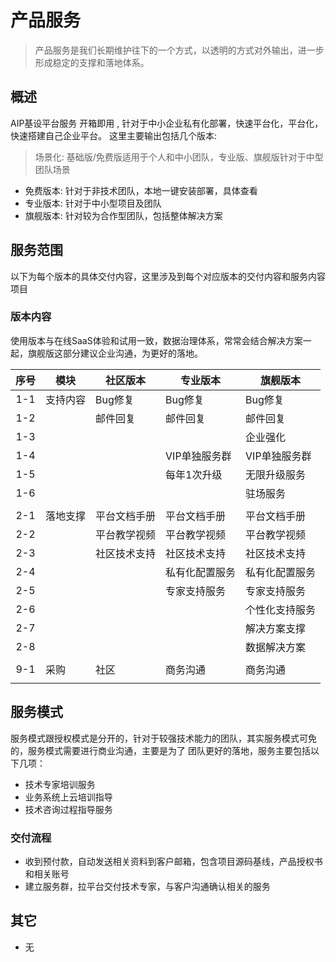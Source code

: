 # 产品服务

> 产品服务是我们长期维护往下的一个方式，以透明的方式对外输出，进一步形成稳定的支撑和落地体系。

## 概述

AIP基设平台服务 开箱即用 , 针对于中小企业私有化部署，快速平台化，平台化，快速搭建自己企业平台。
这里主要输出包括几个版本:

> 场景化: 基础版/免费版适用于个人和中小团队，专业版、旗舰版针对于中型团队场景

- 免费版本: 针对于非技术团队，本地一键安装部署，具体查看
- 专业版本: 针对于中小型项目及团队
- 旗舰版本: 针对较为合作型团队，包括整体解决方案


## 服务范围

以下为每个版本的具体交付内容，这里涉及到每个对应版本的交付内容和服务内容项目

### 版本内容

使用版本与在线SaaS体验和试用一致，数据治理体系，常常会结合解决方案一起，旗舰版这部分建议企业沟通，为更好的落地。

| 序号 | 模块     | 社区版本     | 专业版本       | 旗舰版本       |
|:----:|----------|--------------|----------------|----------------|
| 1-1  | 支持内容 | Bug修复      | Bug修复        | Bug修复        |
| 1-2  |          | 邮件回复     | 邮件回复       | 邮件回复       |
| 1-3  |          |              |                | 企业强化       |
| 1-4  |          |              | VIP单独服务群  | VIP单独服务群  |
| 1-5  |          |              | 每年1次升级    | 无限升级服务   |
| 1-6  |          |              |                | 驻场服务       |
|      |          |              |                |                |
| 2-1  | 落地支撑 | 平台文档手册 | 平台文档手册   | 平台文档手册   |
| 2-2  |          | 平台教学视频 | 平台教学视频   | 平台教学视频   |
| 2-3  |          | 社区技术支持 | 社区技术支持   | 社区技术支持   |
| 2-4  |          |              | 私有化配置服务 | 私有化配置服务 |
| 2-5  |          |              | 专家支持服务   | 专家支持服务   |
| 2-6  |          |              |                | 个性化支持服务 |
| 2-7  |          |              |                | 解决方案支撑   |
| 2-8  |          |              |                | 数据解决方案   |
|      |          |              |                |                |
| 9-1  | 采购     | 社区         | 商务沟通       | 商务沟通       |
|      |          |              |                |                |

## 服务模式

服务模式跟授权模式是分开的，针对于较强技术能力的团队，其实服务模式可免的，服务模式需要进行商业沟通，主要是为了
团队更好的落地，服务主要包括以下几项：

- 技术专家培训服务
- 业务系统上云培训指导
- 技术咨询过程指导服务

### 交付流程

- 收到预付款，自动发送相关资料到客户邮箱，包含项目源码基线，产品授权书和相关账号
- 建立服务群，拉平台交付技术专家，与客户沟通确认相关的服务

## 其它

- 无

